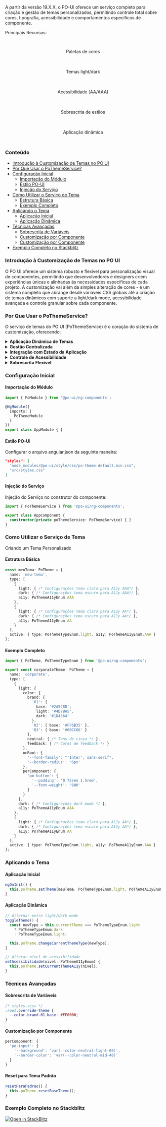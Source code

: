 [comment]: # (@label Customização de Temas usando o serviço PO-UI)
[comment]: # (@link guides/theme-service)

A partir da versão 19.X.X, o PO-UI oferece um serviço completo para criação e gestão de temas personalizados, permitindo controle total sobre cores, tipografia, acessibilidade e comportamentos específicos de componente.

Principais Recursos:

<div class="po-row" style="margin: 20px 0;">
  <div class="po-lg-2 po-md-5 po-sm-12" style="padding: 10px;">
    <div style="text-align: center;">
      <po-icon p-icon="an an-palette" style="font-size: 24px;"></po-icon>
      <p>Paletas de cores</p>
    </div>
  </div>
  <div class="po-lg-2 po-md-5 po-sm-12" style="padding: 10px;">
    <div style="text-align: center;">
      <div>
        <po-icon p-icon="an an-sun" style="font-size: 24px;"></po-icon>
        <po-icon p-icon="an an-moon" style="font-size: 24px;"></po-icon>
      </div>
      <p>Temas light/dark</p>
    </div>
  </div>
  <div class="po-lg-2 po-md-5 po-sm-12" style="padding: 10px;">
    <div style="text-align: center;">
      <po-icon p-icon="an an-wheelchair-motion" style="font-size: 24px;"></po-icon>
      <p>Acessibilidade (AA/AAA)</p>
    </div>
  </div>
  <div class="po-lg-2 po-md-5 po-sm-12" style="padding: 10px;">
    <div style="text-align: center;">
      <po-icon p-icon="an an-wrench" style="font-size: 24px;"></po-icon>
      <p>Sobrescrita de estilos</p>
    </div>
  </div>
  <div class="po-lg-2 po-md-5 po-sm-12" style="padding: 10px;">
    <div style="text-align: center;">
      <po-icon p-icon="an an-lightning" style="font-size: 24px;"></po-icon>
      <p>Aplicação dinâmica</p>
    </div>
  </div>
</div>

### Conteúdo

- [Introdução à Customização de Temas no PO UI](guides/theme-service#introduction)
- [Por Que Usar o PoThemeService?](guides/theme-service#whyUse)
- [Configuração Inicial](guides/theme-service#config)
    - [Importação do Módulo](guides/theme-service#configModule)
    - [Estilo PO-UI](guides/theme-service#configStyle)
    - [Injeção do Serviço](guides/theme-service#configService)
- [Como Utilizar o Serviço de Tema](guides/theme-service#howToUse)
    - [Estrutura Básica](guides/theme-service#howToUseBasic)
    - [Exemplo Completo](guides/theme-service#howToUseComplete)
- [Aplicando o Tema](guides/theme-service#applyTheme)
    - [Aplicação Inicial](guides/theme-service#applyThemeInitial)
    - [Aplicação Dinâmica](guides/theme-service#applyThemeDynamic)
- [Técnicas Avançadas](guides/theme-service#advanced)
    - [Sobrescrita de Variáveis](guides/theme-service#advancedOverride)
    - [Customização por Componente](guides/theme-service#advancedPerComponent)
    - [Customização por Componente](guides/theme-service#advancedReset)
- [Exemplo Completo no Stackblitz](guides/theme-service#sampleStackblitz)

<a id="introduction"></a>
### Introdução à Customização de Temas no PO UI

O PO UI oferece um sistema robusto e flexível para personalização visual de componentes, permitindo que desenvolvedores e designers criem experiências únicas e alinhadas às necessidades específicas de cada projeto. A customização vai além da simples alteração de cores - é um sistema completo que abrange desde variáveis CSS globais até a criação de temas dinâmicos com suporte a light/dark mode, acessibilidade avançada e controle granular sobre cada componente.

<a id="whyUse"></a>
### Por Que Usar o PoThemeService?

O serviço de temas do PO UI (PoThemeService) é o coração do sistema de customização, oferecendo:

<details>
<summary><strong>Aplicação Dinâmica de Temas</strong></summary>

- Alterações em tempo real sem recarregar a aplicação
- Transições suaves entre temas light/dark

</details>

<details>
<summary><strong>Gestão Centralizada</strong></summary>

- Criação e armazenamento de múltiplos temas
- Combinação de temas globais e customizações locais

</details>

<details>
<summary><strong>Integração com Estado da Aplicação</strong></summary>

- Persistência de preferências (localStorage)
- Sincronização com configurações do usuário

</details>

<details>
<summary><strong>Controle de Acessibilidade</strong></summary>

- Ativação de níveis AA/AAA conforme requisitos
- Ajustes automáticos de contrastes

</details>

<details>
<summary><strong>Sobrescrita Flexível</strong></summary>

- Hierarquia clara: Tema > Variáveis Globais > Estilos Locais

</details>

<a id="config"></a>
### Configuração Inicial

<a id="configModule"></a>
#### Importação do Módulo
```typescript
import { PoModule } from '@po-ui/ng-components';

@NgModule({
  imports: [
    PoThemeModule
  ]
})
export class AppModule { }
```

<a id="configStyle"></a>
#### Estilo PO-UI
Configurar o arquivo angular.json da seguinte maneira:
```json
"styles": [
  "node_modules/@po-ui/style/css/po-theme-default.min.css", 
  "src/styles.css"
]
```

<a id="configService"></a>
#### Injeção do Serviço
Injeção do Serviço no construtor do componente:
```typescript
import { PoThemeService } from '@po-ui/ng-components';

export class AppComponent {
  constructor(private poThemeService: PoThemeService) { }
}
```

<a id="howToUse"></a>
### Como Utilizar o Serviço de Tema
Criando um Tema Personalizado

<a id="howToUseBasic"></a>
#### Estrutura Básica
```typescript
const meuTema: PoTheme = {
  name: 'meu-tema',
  type: [
    {
      light: { /* Configurações tema claro para A11y AAA*/ },
      dark: { /* Configurações tema escuro para A11y AAA*/ },
      a11y: PoThemeA11yEnum.AAA
    },
    {
      light: { /* Configurações tema claro para A11y AA*/ },
      dark: { /* Configurações tema escuro para A11y AA*/ },
      a11y: PoThemeA11yEnum.AA
    }
  ],
  active: { type: PoThemeTypeEnum.light, a11y: PoThemeA11yEnum.AAA }
};
```

<a id="howToUseComplete"></a>
#### Exemplo Completo
```typescript
import { PoTheme, PoThemeTypeEnum } from '@po-ui/ng-components';

export const corporateTheme: PoTheme = {
  name: 'corporate',
  type: [
    {
      light: {
        color: {
          brand: {
            '01': { 
              base: '#2A5C8D',
              light: '#4D7BA5',
              dark: '#1D4364'
            },
            '02': { base: '#FF6B35' },
            '03': { base: '#00CC66' }
          },
          neutral: { /* Tons de cinza */ },
          feedback: { /* Cores de feedback */ }
        },
        onRoot: {
          '--font-family': "'Inter', sans-serif",
          '--border-radius': '6px'
        },
        perComponent: {
          'po-button': {
            '--padding': '0.75rem 1.5rem',
            '--font-weight': '600'
          }
        }
      },
      dark: { /* Configurações dark mode */ },
      a11y: PoThemeA11yEnum.AAA
    },
    {
      light: { /* Configurações tema claro para A11y AA*/ },
      dark: { /* Configurações tema escuro para A11y AA*/ },
      a11y: PoThemeA11yEnum.AA
    }
  ],
  active: { type: PoThemeTypeEnum.light, a11y: PoThemeA11yEnum.AAA }
};
```

<a id="applyTheme"></a>
### Aplicando o Tema

<a id="applyThemeInitial"></a>
#### Aplicação Inicial
```typescript
ngOnInit() {
  this.poTheme.setTheme(meuTema, PoThemeTypeEnum.light, PoThemeA11yEnum.AAA);
}
```

<a id="applyThemeDynamic"></a>
#### Aplicação Dinâmica
```typescript
// Alternar entre light/dark mode
toggleTheme() {
  const newType = this.currentTheme === PoThemeTypeEnum.light 
    ? PoThemeTypeEnum.dark 
    : PoThemeTypeEnum.light;
  
  this.poTheme.changeCurrentThemeType(newType);
}

// Alterar nível de acessibilidade
setAcessibilidade(nivel: PoThemeA11yEnum) {
  this.poTheme.setCurrentThemeA11y(nivel);
}
```

<a id="advanced"></a>
### Técnicas Avançadas

<a id="advancedOverride"></a>
#### Sobrescrita de Variáveis

```css
/* styles.scss */
:root.override-theme {
  --color-brand-01-base: #FF0000;
}
```

<a id="advancedPerComponent"></a>
#### Customização por Componente
```typescript
perComponent: {
  'po-input': {
    '--background': 'var(--color-neutral-light-00)',
    '--border-color': 'var(--color-neutral-mid-40)'
  }
}
```

<a id="advancedReset"></a>
#### Reset para Tema Padrão
```typescript
resetParaPadrao() {
  this.poTheme.resetBaseTheme();
}
```

<a id="sampleStackblitz"></a>
### Exemplo Completo no Stackblitz
<a href="https://stackblitz.com/edit/poui-theme-service" target="_blank" rel="noreferrer">
    <img src="https://developer.stackblitz.com/img/open_in_stackblitz.svg" alt="Open in StackBlitz">
</a>